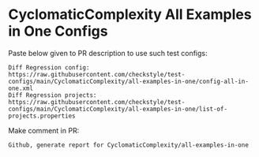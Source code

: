 # CyclomaticComplexity All Examples in One Configs
Paste below given to PR description to use such test configs:
```
Diff Regression config: https://raw.githubusercontent.com/checkstyle/test-configs/main/CyclomaticComplexity/all-examples-in-one/config-all-in-one.xml
Diff Regression projects: https://raw.githubusercontent.com/checkstyle/test-configs/main/CyclomaticComplexity/all-examples-in-one/list-of-projects.properties
```
Make comment in PR:
```
Github, generate report for CyclomaticComplexity/all-examples-in-one
```
